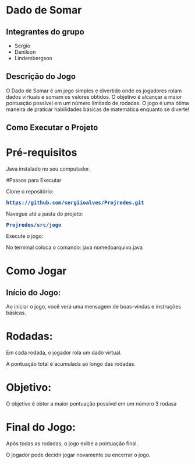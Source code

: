 # Dado de Somar

## Integrantes do grupo
- Sergio
- Denilson
- Lindembergson
  
## Descrição do Jogo

O Dado de Somar é um jogo simples e divertido onde os jogadores rolam dados virtuais e somam os valores obtidos. 
O objetivo é alcançar a maior pontuação possível em um número limitado de rodadas. 
O jogo é uma ótima maneira de praticar habilidades básicas de matemática enquanto se diverte!

## Como Executar o Projeto

# Pré-requisitos
Java instalado no seu computador.

#Passos para Executar

Clone o repositório:
  
   <pre><font color="#12488B"><b>https://github.com/sergiioalves/Projredes.git</b></font></pre>
   
Navegue até a pasta do projeto:

  <pre><font color="#12488B"><b>Projredes/src/jogo</b></font></pre>

Execute o jogo:

No terminal coloca o comando: java nomedoarquivo.java

# Como Jogar
## Início do Jogo:

Ao iniciar o jogo, você verá uma mensagem de boas-vindas e instruções básicas.

# Rodadas:
Em cada rodada, o jogador rola um dado virtual.

A pontuação total é acumulada ao longo das rodadas.


# Objetivo:

O objetivo é obter a maior pontuação possível em um número 3 rodasa

# Final do Jogo:

Após todas as rodadas, o jogo exibe a pontuação final.

O jogador pode decidir jogar novamente ou encerrar o jogo.

